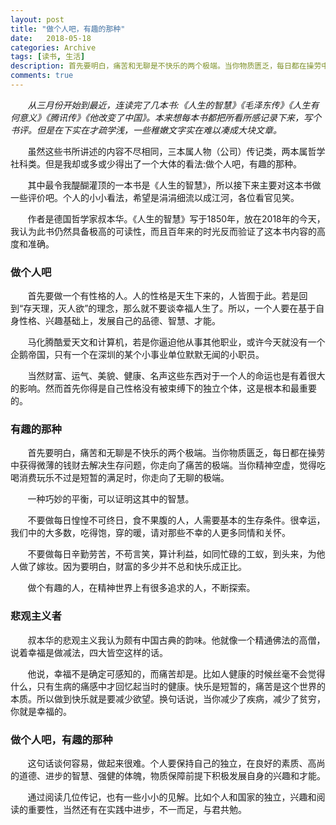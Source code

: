 ```yaml
---
layout: post
title: "做个人吧，有趣的那种"
date:   2018-05-18
categories: Archive
tags: [读书, 生活]
description: 首先要明白，痛苦和无聊是不快乐的两个极端。当你物质匮乏，每日都在操劳中获得微薄的钱财去解决生存问题，你走向了痛苦的极端。当你精神空虚，觉得吃喝消费玩乐不过是短暂的满足时，你走向了无聊的极端。
comments: true
---
```


&#160; &#160; &#160; &#160;*从三月份开始到最近，连读完了几本书:《人生的智慧》《毛泽东传》《人生有何意义》《腾讯传》《他改变了中国》。本来想每本书都把所看所感记录下来，写个书评。但是在下实在才疏学浅，一些稚嫩文字实在难以凑成大块文章。*

&#160; &#160; &#160; &#160;虽然这些书所讲述的内容不尽相同，三本属人物（公司）传记类，两本属哲学社科类。但是我却或多或少得出了一个大体的看法:做个人吧，有趣的那种。

&#160; &#160; &#160; &#160;其中最令我醍醐灌顶的一本书是《人生的智慧》，所以接下来主要对这本书做一些评价吧。个人的小小看法，希望是涓涓细流以成江河，各位看官见笑。

&#160; &#160; &#160; &#160;作者是德国哲学家叔本华。《人生的智慧》写于1850年，放在2018年的今天，我认为此书仍然具备极高的可读性，而且百年来的时光反而验证了这本书内容的高度和准确。

### 做个人吧

&#160; &#160; &#160; &#160;首先要做一个有性格的人。人的性格是天生下来的，人皆囿于此。若是回到“存天理，灭人欲”的理念，那么就不要谈幸福人生了。所以，一个人要在基于自身性格、兴趣基础上，发展自己的品德、智慧、才能。
  
&#160; &#160; &#160; &#160;马化腾酷爱天文和计算机，若是你逼迫他从事其他职业，或许今天就没有一个企鹅帝国，只有一个在深圳的某个小事业单位默默无闻的小职员。
  
&#160; &#160; &#160; &#160;当然财富、运气、美貌、健康、名声这些东西对于一个人的命运也是有着很大的影响。然而首先你得是自己性格没有被束缚下的独立个体，这是根本和最重要的。

### 有趣的那种

&#160; &#160; &#160; &#160;首先要明白，痛苦和无聊是不快乐的两个极端。当你物质匮乏，每日都在操劳中获得微薄的钱财去解决生存问题，你走向了痛苦的极端。当你精神空虚，觉得吃喝消费玩乐不过是短暂的满足时，你走向了无聊的极端。
  
&#160; &#160; &#160; &#160;一种巧妙的平衡，可以证明这其中的智慧。
  
&#160; &#160; &#160; &#160;不要做每日惶惶不可终日，食不果腹的人，人需要基本的生存条件。很幸运，我们中的大多数，吃得饱，穿的暖，请对那些不幸的人更多同情和关怀。
  
&#160; &#160; &#160; &#160;不要做每日辛勤劳苦，不苟言笑，算计利益，如同忙碌的工蚁，到头来，为他人做了嫁妆。因为要明白，财富的多少并不总和快乐成正比。
  
&#160; &#160; &#160; &#160;做个有趣的人，在精神世界上有很多追求的人，不断探索。

### 悲观主义者

  
&#160; &#160; &#160; &#160;叔本华的悲观主义我认为颇有中国古典的韵味。他就像一个精通佛法的高僧，说着幸福是做减法，四大皆空这样的话。
  
&#160; &#160; &#160; &#160;他说，幸福不是确定可感知的，而痛苦却是。比如人健康的时候丝毫不会觉得什么，只有生病的痛感中才回忆起当时的健康。快乐是短暂的，痛苦是这个世界的本质。所以做到快乐就是要减少欲望。换句话说，当你减少了疾病，减少了贫穷，你就是幸福的。

### 做个人吧，有趣的那种

&#160; &#160; &#160; &#160;这句话谈何容易，做起来很难。个人要保持自己的独立，在良好的素质、高尚的道德、进步的智慧、强健的体魄，物质保障前提下积极发展自身的兴趣和才能。
  
&#160; &#160; &#160; &#160;通过阅读几位传记，也有一些小小的见解。比如个人和国家的独立，兴趣和阅读的重要性，当然还有在实践中进步，不一而足，与君共勉。
  
